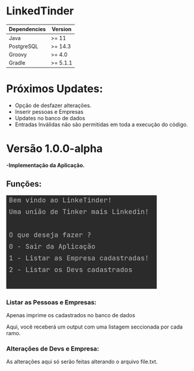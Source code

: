 # LinkedTinder

| Dependencies | Version   |
|--------------|-----------|
| Java         | \>= 11    | 
| PostgreSQL   | \>= 14.3    | 
| Groovy       | \>= 4.0   | 
| Gradle       | \>= 5.1.1 |



# Próximos Updates:

- Opção de desfazer alterações.
- Inserir pessoas e Empresas
- Updates no banco de dados
- Entradas Inválidas não são permitidas em toda a execução do código.

# Versão 1.0.0-alpha

**-Implementação da Aplicação.**

## Funções:

![Untitled.png](Images/Untitled.png)

### Listar as Pessoas e Empresas:

Apenas imprime os cadastrados no banco de dados

Aqui, você receberá um output com uma listagem seccionada por cada ramo.

### Alterações de Devs e Empresa:

As alterações aqui só serão feitas alterando o arquivo file.txt.
